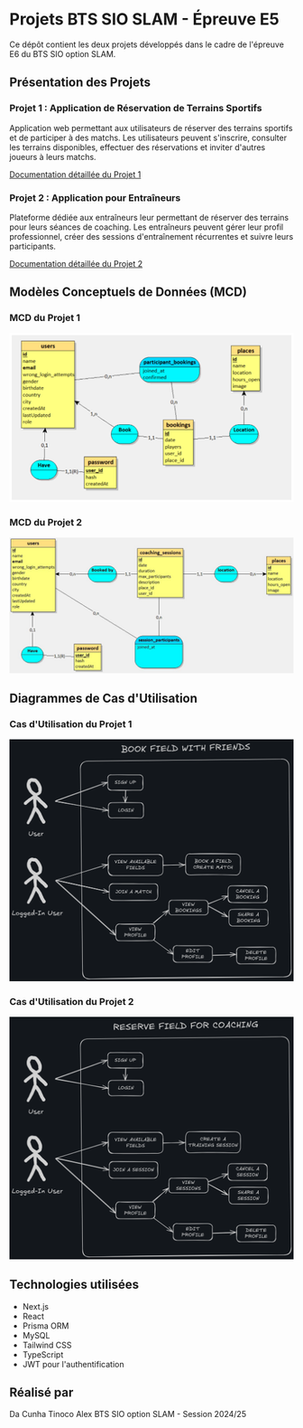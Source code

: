 # Projets BTS SIO SLAM - Épreuve E5

Ce dépôt contient les deux projets développés dans le cadre de l'épreuve E6 du BTS SIO option SLAM.

## Présentation des Projets

### Projet 1 : Application de Réservation de Terrains Sportifs

Application web permettant aux utilisateurs de réserver des terrains sportifs et de participer à des matchs. Les utilisateurs peuvent s'inscrire, consulter les terrains disponibles, effectuer des réservations et inviter d'autres joueurs à leurs matchs.

[Documentation détaillée du Projet 1](./README1.md)

### Projet 2 : Application pour Entraîneurs

Plateforme dédiée aux entraîneurs leur permettant de réserver des terrains pour leurs séances de coaching. Les entraîneurs peuvent gérer leur profil professionnel, créer des sessions d'entraînement récurrentes et suivre leurs participants.

[Documentation détaillée du Projet 2](./README2.md)

## Modèles Conceptuels de Données (MCD)

### MCD du Projet 1

![MCD Projet 1](./public/readme/mcd1.png)

### MCD du Projet 2

![MCD Projet 2](./public/readme/mcd2.jpg)

## Diagrammes de Cas d'Utilisation

### Cas d'Utilisation du Projet 1

![Use Case Projet 1](./public/readme/usecase1.png)

### Cas d'Utilisation du Projet 2

![Use Case Projet 2](./public/readme/usecase2.png)

## Technologies utilisées

- Next.js
- React
- Prisma ORM
- MySQL
- Tailwind CSS
- TypeScript
- JWT pour l'authentification

## Réalisé par

Da Cunha Tinoco Alex
BTS SIO option SLAM - Session 2024/25
